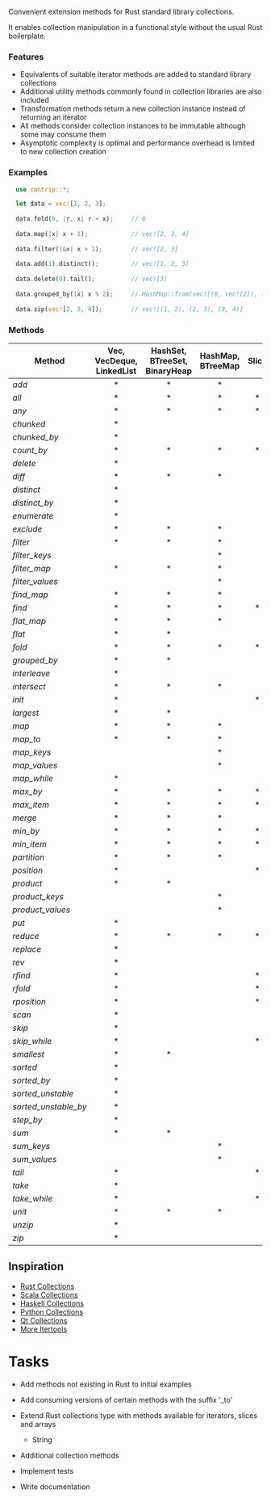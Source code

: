 Convenient extension methods for Rust standard library collections.

It enables collection manipulation in a functional style without the usual Rust boilerplate.


### Features

- Equivalents of suitable iterator methods are added to standard library collections
- Additional utility methods commonly found in collection libraries are also included
- Transformation methods return a new collection instance instead of returning an iterator
- All methods consider collection instances to be immutable although some may consume them
- Asymptotic complexity is optimal and performance overhead is limited to new collection creation

### Examples

```rust
  use cantrip::*;

  let data = vec![1, 2, 3];
 
  data.fold(0, |r, x| r + x);     // 6
 
  data.map(|x| x + 1);            // vec![2, 3, 4]
 
  data.filter(|&x| x > 1);        // vec![2, 3]
 
  data.add(1).distinct();         // vec![1, 2, 3]
 
  data.delete(0).tail();          // vec![3]
 
  data.grouped_by(|x| x % 2);     // HashMap::from(vec![(0, vec![2]), (1, vec![1, 3])])
 
  data.zip(vec![2, 3, 4]);        // vec![(1, 2), (2, 3), (3, 4)]
```

### Methods

| Method               | Vec, VecDeque, LinkedList | HashSet, BTreeSet, BinaryHeap | HashMap, BTreeMap | Slice |
|----------------------|:-------------------------:|:-----------------------------:|:-----------------:|:-----:|
| *add*                |             *             |               *               |         *         |       |
| *all*                |             *             |               *               |         *         |   *   |
| *any*                |             *             |               *               |         *         |   *   |
| *chunked*            |             *             |                               |                   |       |
| *chunked_by*         |             *             |                               |                   |       |
| *count_by*           |             *             |               *               |         *         |   *   |
| *delete*             |             *             |                               |                   |       |
| *diff*               |             *             |               *               |         *         |       |
| *distinct*           |             *             |                               |                   |       |
| *distinct_by*        |             *             |                               |                   |       |
| *enumerate*          |             *             |                               |                   |       |
| *exclude*            |             *             |               *               |         *         |       |
| *filter*             |             *             |               *               |         *         |       |
| *filter_keys*        |                           |                               |         *         |       |
| *filter_map*         |             *             |               *               |         *         |       |
| *filter_values*      |                           |                               |         *         |       |
| *find_map*           |             *             |               *               |         *         |       |
| *find*               |             *             |               *               |         *         |   *   |
| *flat_map*           |             *             |               *               |         *         |       |
| *flat*               |             *             |               *               |                   |       |
| *fold*               |             *             |               *               |         *         |   *   |
| *grouped_by*         |             *             |               *               |                   |       |
| *interleave*         |             *             |                               |                   |       |
| *intersect*          |             *             |               *               |         *         |       |
| *init*               |             *             |                               |                   |   *   |
| *largest*            |             *             |               *               |                   |       |
| *map*                |             *             |               *               |         *         |       |
| *map_to*             |             *             |               *               |         *         |       |
| *map_keys*           |                           |                               |         *         |       |
| *map_values*         |                           |                               |         *         |       |
| *map_while*          |             *             |                               |                   |       |
| *max_by*             |             *             |               *               |         *         |   *   |
| *max_item*           |             *             |               *               |         *         |   *   |
| *merge*              |             *             |               *               |         *         |       |
| *min_by*             |             *             |               *               |         *         |   *   |
| *min_item*           |             *             |               *               |         *         |   *   |
| *partition*          |             *             |               *               |         *         |       |
| *position*           |             *             |                               |                   |   *   |
| *product*            |             *             |               *               |                   |       |
| *product_keys*       |                           |                               |         *         |       |
| *product_values*     |                           |                               |         *         |       |
| *put*                |             *             |                               |                   |       |
| *reduce*             |             *             |               *               |         *         |   *   |
| *replace*            |             *             |                               |                   |       |
| *rev*                |             *             |                               |                   |       |
| *rfind*              |             *             |                               |                   |   *   |
| *rfold*              |             *             |                               |                   |   *   |
| *rposition*          |             *             |                               |                   |   *   |
| *scan*               |             *             |                               |                   |       |
| *skip*               |             *             |                               |                   |       |
| *skip_while*         |             *             |                               |                   |   *   |
| *smallest*           |             *             |               *               |                   |       |
| *sorted*             |             *             |                               |                   |       |
| *sorted_by*          |             *             |                               |                   |       |
| *sorted_unstable*    |             *             |                               |                   |       |
| *sorted_unstable_by* |             *             |                               |                   |       |
| *step_by*            |             *             |                               |                   |       |
| *sum*                |             *             |               *               |                   |       |
| *sum_keys*           |                           |                               |         *         |       |
| *sum_values*         |                           |                               |         *         |       |
| *tail*               |             *             |                               |                   |   *   |
| *take*               |             *             |                               |                   |       |
| *take_while*         |             *             |                               |                   |   *   |
| *unit*               |             *             |               *               |         *         |       |
| *unzip*              |             *             |                               |                   |       |
| *zip*                |             *             |                               |                   |       |


## Inspiration

- [Rust Collections](https://doc.rust-lang.org/std/iter/trait.Iterator.html)
- [Scala Collections](https://www.scala-lang.org/api/3.3.1/scala/collection/immutable/IndexedSeq.html)
- [Haskell Collections](https://hackage.haskell.org/package/collections-api-1.0.0.0/docs/Data-Collections.html)
- [Python Collections](https://python-reference.readthedocs.io/en/latest/docs/list/index.html)
- [Qt Collections](https://doc.qt.io/qt-6/qlist.html)
- [More Itertools](https://more-itertools.readthedocs.io/en/stable/api.html)

# Tasks

- Add methods not existing in Rust to initial examples

- Add consuming versions of certain methods with the suffix '_to'

- Extend Rust collections type with methods available for iterators, slices and arrays
  - String

- Additional collection methods

- Implement tests

- Write documentation
